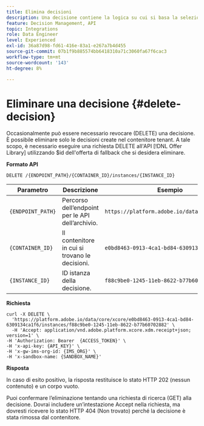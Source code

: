 ```yaml
---
title: Elimina decisioni
description: Una decisione contiene la logica su cui si basa la selezione di un’offerta.
feature: Decision Management, API
topic: Integrations
role: Data Engineer
level: Experienced
exl-id: 36a87d98-fd61-416e-83a1-e267a7b4d455
source-git-commit: 07b1f9b885574bb6418310a71c3060fa67f6cac3
workflow-type: tm+mt
source-wordcount: '143'
ht-degree: 8%

---
```


# Eliminare una decisione {#delete-decision}

Occasionalmente può essere necessario revocare (DELETE) una decisione. È possibile eliminare solo le decisioni create nel contenitore tenant. A tale scopo, è necessario eseguire una richiesta DELETE all&#39;API [!DNL Offer Library] utilizzando $id dell&#39;offerta di fallback che si desidera eliminare.

**Formato API**

```http
DELETE /{ENDPOINT_PATH}/{CONTAINER_ID}/instances/{INSTANCE_ID}
```

| Parametro | Descrizione | Esempio |
| --------- | ----------- | ------- |
| `{ENDPOINT_PATH}` | Percorso dell’endpoint per le API dell’archivio. | `https://platform.adobe.io/data/core/xcore/` |
| `{CONTAINER_ID}` | Il contenitore in cui si trovano le decisioni. | `e0bd8463-0913-4ca1-bd84-6309134ca1f6` |
| `{INSTANCE_ID}` | ID istanza della decisione. | `f88c9be0-1245-11eb-8622-b77b60702882` |

**Richiesta**

```shell
curl -X DELETE \
  'https://platform.adobe.io/data/core/xcore/e0bd8463-0913-4ca1-bd84-6309134ca1f6/instances/f88c9be0-1245-11eb-8622-b77b60702882' \
  -H 'Accept: application/vnd.adobe.platform.xcore.xdm.receipt+json; version=1' \
-H 'Authorization: Bearer  {ACCESS_TOKEN}' \
-H 'x-api-key: {API_KEY}' \
-H 'x-gw-ims-org-id: {IMS_ORG}' \
-H 'x-sandbox-name: {SANDBOX_NAME}'
```

**Risposta**

In caso di esito positivo, la risposta restituisce lo stato HTTP 202 (nessun contenuto) e un corpo vuoto.

Puoi confermare l’eliminazione tentando una richiesta di ricerca (GET) alla decisione. Dovrai includere un’intestazione Accept nella richiesta, ma dovresti ricevere lo stato HTTP 404 (Non trovato) perché la decisione è stata rimossa dal contenitore.
